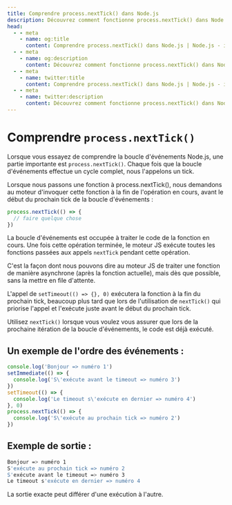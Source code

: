```yaml
---
title: Comprendre process.nextTick() dans Node.js
description: Découvrez comment fonctionne process.nextTick() dans Node.js et comment il diffère de setImmediate() et setTimeout(). Comprenez la boucle d'événements et comment utiliser nextTick() pour exécuter du code de manière asynchrone.
head:
  - - meta
    - name: og:title
      content: Comprendre process.nextTick() dans Node.js | Node.js - iDoc.dev
  - - meta
    - name: og:description
      content: Découvrez comment fonctionne process.nextTick() dans Node.js et comment il diffère de setImmediate() et setTimeout(). Comprenez la boucle d'événements et comment utiliser nextTick() pour exécuter du code de manière asynchrone.
  - - meta
    - name: twitter:title
      content: Comprendre process.nextTick() dans Node.js | Node.js - iDoc.dev
  - - meta
    - name: twitter:description
      content: Découvrez comment fonctionne process.nextTick() dans Node.js et comment il diffère de setImmediate() et setTimeout(). Comprenez la boucle d'événements et comment utiliser nextTick() pour exécuter du code de manière asynchrone.
---
```



# Comprendre `process.nextTick()`

Lorsque vous essayez de comprendre la boucle d'événements Node.js, une partie importante est `process.nextTick()`. Chaque fois que la boucle d'événements effectue un cycle complet, nous l'appelons un tick.

Lorsque nous passons une fonction à process.nextTick(), nous demandons au moteur d'invoquer cette fonction à la fin de l'opération en cours, avant le début du prochain tick de la boucle d'événements :

```js
process.nextTick(() => {
  // faire quelque chose
})
```

La boucle d'événements est occupée à traiter le code de la fonction en cours. Une fois cette opération terminée, le moteur JS exécute toutes les fonctions passées aux appels `nextTick` pendant cette opération.

C'est la façon dont nous pouvons dire au moteur JS de traiter une fonction de manière asynchrone (après la fonction actuelle), mais dès que possible, sans la mettre en file d'attente.

L'appel de `setTimeout(() => {}, 0)` exécutera la fonction à la fin du prochain tick, beaucoup plus tard que lors de l'utilisation de `nextTick()` qui priorise l'appel et l'exécute juste avant le début du prochain tick.

Utilisez `nextTick()` lorsque vous voulez vous assurer que lors de la prochaine itération de la boucle d'événements, le code est déjà exécuté.

## Un exemple de l'ordre des événements :

```js
console.log('Bonjour => numéro 1')
setImmediate(() => {
  console.log('S\'exécute avant le timeout => numéro 3')
})
setTimeout(() => {
  console.log('Le timeout s\'exécute en dernier => numéro 4')
}, 0)
process.nextTick(() => {
  console.log('S\'exécute au prochain tick => numéro 2')
})
```

## Exemple de sortie :

```bash
Bonjour => numéro 1
S'exécute au prochain tick => numéro 2
S'exécute avant le timeout => numéro 3
Le timeout s'exécute en dernier => numéro 4
```

La sortie exacte peut différer d'une exécution à l'autre.

